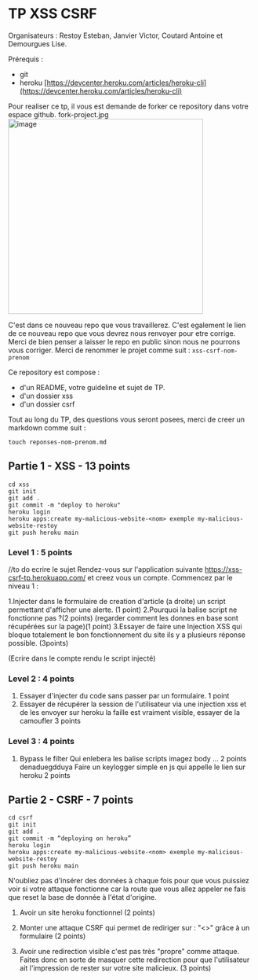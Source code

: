 # TP XSS CSRF
Organisateurs : Restoy Esteban, Janvier Victor, Coutard Antoine et Demourgues Lise.

Prérequis :
 - git
 - heroku [https://devcenter.heroku.com/articles/heroku-cli](https://devcenter.heroku.com/articles/heroku-cli)

Pour realiser ce tp, il vous est demande de forker ce repository dans votre espace github.
fork-project.jpg<img width="397" alt="image" src="https://user-images.githubusercontent.com/57868321/120502142-780b2480-c3c2-11eb-9b45-9bfcf2790067.png">

C'est dans ce nouveau repo que vous travaillerez. 
C'est egalement le lien de ce nouveau repo que vous devrez nous renvoyer pour etre corrige.
Merci de bien penser a laisser le repo en public sinon nous ne pourrons vous corriger.
Merci de renommer le projet comme suit : `xss-csrf-nom-prenom`

Ce repository est compose :
 - d'un README, votre guideline et sujet de TP.
 - d'un dossier xss
 - d'un dossier csrf

Tout au long du TP, des questions vous seront posees, merci de creer un markdown comme suit : 
```
touch reponses-nom-prenom.md
```

## Partie 1 - XSS - 13 points
```
cd xss 
git init 
git add .
git commit -m "deploy to heroku"
heroku login 
heroku apps:create my-malicious-website-<nom> exemple my-malicious-website-restoy
git push heroku main
```
### Level 1 : 5 points

//to do ecrire le sujet
Rendez-vous sur l'application suivante https://xss-csrf-tp.herokuapp.com/ et creez vous un compte.
Commencez par le niveau 1 : 

1.Injecter dans le formulaire de creation d'article (a droite) un script permettant d'afficher une alerte. (1 point)
2.Pourquoi la balise script ne fonctionne pas ?(2 points) (regarder comment les donnes en base sont récupérées sur la page)(1 point)
3.Essayer de faire une Injection XSS qui bloque totalement le bon fonctionnement du site ils y a plusieurs réponse possible. (3points)

(Ecrire dans le compte rendu le script injecté)

### Level 2 : 4 points

1. Essayer d'injecter du code sans passer par un formulaire.  1 point 
1. Essayer de récupérer la session de l'utilisateur via une injection xss et de les envoyer sur heroku la faille est vraiment visible, essayer de la camoufler  3 points

### Level 3 : 4 points

1. Bypass le filter Qui enlebera les balise scripts imagez body  ...  2 points
<img>denaduegdduya
Faire un keylogger simple en js qui appelle le lien sur heroku  2 points


## Partie 2 - CSRF - 7 points

```
cd csrf
git init
git add .
git commit -m “deploying on heroku” 
heroku login 
heroku apps:create my-malicious-website-<nom> exemple my-malicious-website-restoy
git push heroku main
```

N'oubliez pas d'insérer des données à chaque fois pour que vous puissiez voir si votre attaque fonctionne car la route que vous allez appeler ne fais que reset la base de donnée à l'état d'origine.

1. Avoir un site heroku fonctionnel (2 points)

2. Monter une attaque CSRF qui permet de rediriger sur : "<<URL>>" grâce à un formulaire (2 points)

3. Avoir une redirection visible c'est pas très "propre" comme attaque.
Faites donc en sorte de masquer cette redirection pour que l'utilisateur ait l'impression de rester sur votre site malicieux.  (3 points)
  
